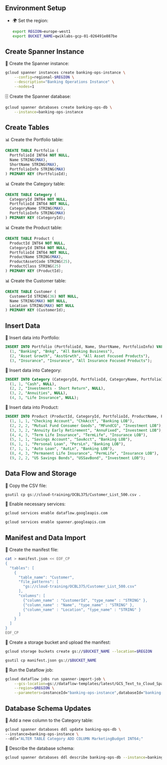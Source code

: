 ## Environment Setup

- 🌍 Set the region:
  ```sh
  export REGION=europe-west1  
  export BUCKET_NAME=qwiklabs-gcp-01-026491e087be
  ```

## Create Spanner Instance

🏩 Create the Spanner instance:

```sh
gcloud spanner instances create banking-ops-instance \
    --config=regional-$REGION \
    --description="Banking Operations Instance" \
    --nodes=1
```

🗄 Create the Spanner database:

```sh
gcloud spanner databases create banking-ops-db \
    --instance=banking-ops-instance
```

## Create Tables

📊 Create the Portfolio table:

```sql
CREATE TABLE Portfolio (
  PortfolioId INT64 NOT NULL,
  Name STRING(MAX),
  ShortName STRING(MAX),
  PortfolioInfo STRING(MAX)
) PRIMARY KEY (PortfolioId);
```

📊 Create the Category table:

```sql
CREATE TABLE Category (
  CategoryId INT64 NOT NULL,
  PortfolioId INT64 NOT NULL,
  CategoryName STRING(MAX),
  PortfolioInfo STRING(MAX)
) PRIMARY KEY (CategoryId);
```

📊 Create the Product table:

```sql
CREATE TABLE Product (
  ProductId INT64 NOT NULL,
  CategoryId INT64 NOT NULL,
  PortfolioId INT64 NOT NULL,
  ProductName STRING(MAX),
  ProductAssetCode STRING(25),
  ProductClass STRING(25)
) PRIMARY KEY (ProductId);
```

📊 Create the Customer table:

```sql
CREATE TABLE Customer (
  CustomerId STRING(36) NOT NULL,
  Name STRING(MAX) NOT NULL,
  Location STRING(MAX) NOT NULL
) PRIMARY KEY (CustomerId);
```

## Insert Data

🌱 Insert data into Portfolio:

```sql
INSERT INTO Portfolio (PortfolioId, Name, ShortName, PortfolioInfo) VALUES
  (1, "Banking", "Bnkg", "All Banking Business"),
  (2, "Asset Growth", "AsstGrwth", "All Asset Focused Products"),
  (3, "Insurance", "Insurance", "All Insurance Focused Products");
```

🌱 Insert data into Category:

```sql
INSERT INTO Category (CategoryId, PortfolioId, CategoryName, PortfolioInfo) VALUES
  (1, 1, "Cash", NULL),
  (2, 2, "Investments - Short Return", NULL),
  (3, 2, "Annuities", NULL),
  (4, 3, "Life Insurance", NULL);
```

🌱 Insert data into Product:

```sql
INSERT INTO Product (ProductId, CategoryId, PortfolioId, ProductName, ProductAssetCode, ProductClass) VALUES
  (1, 1, 1, "Checking Account", "ChkAcct", "Banking LOB"),
  (2, 2, 2, "Mutual Fund Consumer Goods", "MFundCG", "Investment LOB"),
  (3, 3, 2, "Annuity Early Retirement", "AnnuFixed", "Investment LOB"),
  (4, 4, 3, "Term Life Insurance", "TermLife", "Insurance LOB"),
  (5, 1, 1, "Savings Account", "SavAcct", "Banking LOB"),
  (6, 1, 1, "Personal Loan", "PersLn", "Banking LOB"),
  (7, 1, 1, "Auto Loan", "AutLn", "Banking LOB"),
  (8, 4, 3, "Permanent Life Insurance", "PermLife", "Insurance LOB"),
  (9, 2, 2, "US Savings Bonds", "USSavBond", "Investment LOB");
```

## Data Flow and Storage

📂 Copy the CSV file:

```sh
gsutil cp gs://cloud-training/OCBL375/Customer_List_500.csv .
```

🚀 Enable necessary services:

```sh
gcloud services enable dataflow.googleapis.com
```

```sh
gcloud services enable spanner.googleapis.com
```

## Manifest and Data Import

📝 Create the manifest file:

```sh
cat > manifest.json << EOF_CP
{
  "tables": [
    {
      "table_name": "Customer",
      "file_patterns": [
        "gs://cloud-training/OCBL375/Customer_List_500.csv"
      ],
      "columns": [
        {"column_name" : "CustomerId", "type_name" : "STRING" },
        {"column_name" : "Name", "type_name" : "STRING" },
        {"column_name" : "Location", "type_name" : "STRING" }
      ]
    }
  ]
}
EOF_CP
```

📂 Create a storage bucket and upload the manifest:

```sh
gcloud storage buckets create gs://$BUCKET_NAME --location=$REGION
```

```sh
gsutil cp manifest.json gs://$BUCKET_NAME
```

🚀 Run the Dataflow job:

```sh
gcloud dataflow jobs run spanner-import-job \
    --gcs-location=gs://dataflow-templates/latest/GCS_Text_to_Cloud_Spanner \
    --region=$REGION \
    --parameters=instanceId="banking-ops-instance",databaseId="banking-ops-db",importManifest="gs://$BUCKET_NAME/manifest.json"
```

## Database Schema Updates

🔧 Add a new column to the Category table:

```sh
gcloud spanner databases ddl update banking-ops-db \
--instance=banking-ops-instance \
--ddl="ALTER TABLE Category ADD COLUMN MarketingBudget INT64;"
```

📝 Describe the database schema:

```sh
gcloud spanner databases ddl describe banking-ops-db --instance=banking-ops-instance
```
